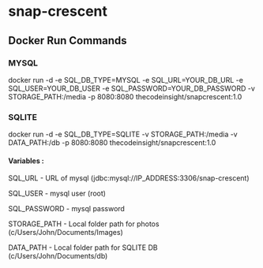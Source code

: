 # snap-crescent

## Docker Run Commands

### MYSQL

docker run -d -e SQL_DB_TYPE=MYSQL -e SQL_URL=YOUR_DB_URL -e SQL_USER=YOUR_DB_USER -e SQL_PASSWORD=YOUR_DB_PASSWORD -v STORAGE_PATH:/media -p 8080:8080 thecodeinsight/snapcrescent:1.0

### SQLITE

docker run -d -e SQL_DB_TYPE=SQLITE -v STORAGE_PATH:/media -v DATA_PATH:/db -p 8080:8080 thecodeinsight/snapcrescent:1.0

#### Variables :
SQL_URL - URL of mysql (jdbc:mysql://IP_ADDRESS:3306/snap-crescent)

SQL_USER - mysql user (root)

SQL_PASSWORD - mysql password

STORAGE_PATH - Local folder path for photos (c/Users/John/Documents/Images)

DATA_PATH - Local folder path for SQLITE DB (c/Users/John/Documents/db)
